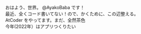 おはよう、世界。 @AyakoBaba です！  
最近、全くコード書いてない！ので、かくために、この辺整える。  
AtCoder をやってます。まだ、全然茶色  
今年(2022年）はアプリつくりたい  

<!---
AyakoBaba/AyakoBaba is a ✨ special ✨ repository because its `README.md` (this file) appears on your GitHub profile.
You can click the Preview link to take a look at your changes.
--->


